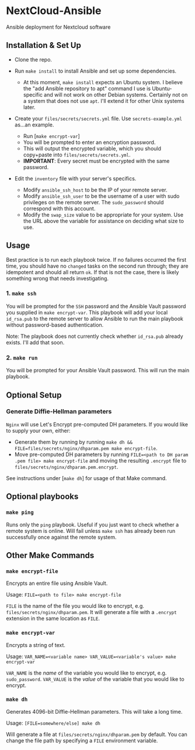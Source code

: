# NextCloud-Ansible

Ansible deployment for Nextcloud software

## Installation & Set Up

- Clone the repo.

- Run `make install` to install Ansible and set up some dependencies.
  - At this moment, `make install` expects an Ubuntu system. I believe the "add Ansible repository to apt" command I use is Ubuntu-specific and will not work on other Debian systems. Certainly not on a system that does not use `apt`. I'll extend it for other Unix systems later.

- Create your `files/secrets/secrets.yml` file. Use `secrets-example.yml` as...an example.
  - Run [`make encrypt-var`]
  - You will be prompted to enter an encryption password.
  - This will output the encrypted variable, which you should copy+paste into `files/secrets/secrets.yml`.
  - __IMPORTANT__: Every secret must be encrypted with the same password.

- Edit the `inventory` file with your server's specifics.
  - Modify `ansible_ssh_host` to be the IP of your remote server.
  - Modify `ansible_ssh_user` to be the username of a user with sudo privileges on the remote server. The `sudo_password` should correspond with this account.
  - Modify the `swap_size` value to be appropriate for your system. Use the URL above the variable for assistance on deciding what size to use.

## Usage

Best practice is to run each playbook twice. If no failures occurred the first time, you should have no `changed` tasks on the second run through; they are idempotent and should all return `ok`. If that is not the case, there is likely something wrong that needs investigating.

### 1. `make ssh`

You will be prompted for the `SSH` password and the Ansible Vault password you supplied in `make encrypt-var`. This playbook will add your local `id_rsa.pub` to the remote server to allow Ansible to run the main playbook without password-based authentication.

Note: The playbook does not currently check whether `id_rsa.pub` already exists. I'll add that soon.

### 2. `make run`

You will be prompted for your Ansible Vault password. This will run the main playbook.

## Optional Setup

### Generate Diffie-Hellman parameters

`Nginx` will use Let's Encrypt pre-computed DH parameters. If you would like to supply your own, either:
  - Generate them by running by running `make dh && FILE=files/secrets/nginx/dhparam.pem make encrypt-file`.
  - Move pre-computed DH parameters by running `FILE=<path to DH param .pem file> make encrypt-file` and moving the resulting `.encrypt` file to `files/secrets/nginx/dhparam.pem.encrypt`.

See instructions under [`make dh`] for usage of that Make command.

## Optional playbooks

### `make ping`

Runs only the `ping` playbook. Useful if you just want to check whether a remote system is online. Will fail unless `make ssh` has already been run successfully once against the remote system.

## Other Make Commands

### `make encrypt-file`

Encrypts an entire file using Ansible Vault.

Usage: `FILE=<path to file> make encrypt-file`

`FILE` is the name of the file you would like to encrypt, e.g. `files/secrets/nginx/dhparam.pem`. It will generate a file with a `.encrypt` extension in the same location as `FILE`.

### `make encrypt-var`

Encrypts a string of text.

Usage: `VAR_NAME=<variable name> VAR_VALUE=<variable's value> make encrypt-var`

`VAR_NAME` is the _name_ of the variable you would like to encrypt, e.g. `sudo_password`. `VAR_VALUE` is the _value_ of the variable that you would like to encrypt.

### `make dh`

Generates 4096-bit Diffie-Hellman parameters. This will take a long time.

Usage: `[FILE=somewhere/else] make dh`

Will generate a file at `files/secrets/nginx/dhparam.pem` by default. You can change the file path by specifying a `FILE` environment variable.
